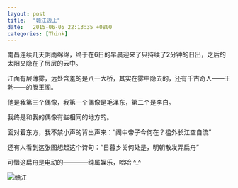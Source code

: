 ```yaml
---
layout: post
title:  "赣江边上"
date:   2015-06-05 22:13:35 +0800
categories: [Think]
---
```


南昌连续几天阴雨绵绵，终于在6日的早晨迎来了只持续了2分钟的日出，之后的太阳又隐在了层层的云中。

江面有层薄雾，远处含羞的是八一大桥，其实在雾中隐去的，还有千古奇人——王勃——的滕王阁。

他是我第三个偶像，我第一个偶像是毛泽东，第二个是李白。

我终是和我的偶像有些相同的地方的。

面对着东方，我不禁小声的背出声来：“阁中帝子今何在？槛外长江空自流”

还有人看到这张图想起这个诗句：“日暮乡关何处是，明朝散发弄扁舟”

可惜这扁舟是电动的————纯属娱乐，哈哈 ^_^

![赣江](http://img.xheldon.com/img/ganjiang.png "赣江边上")


